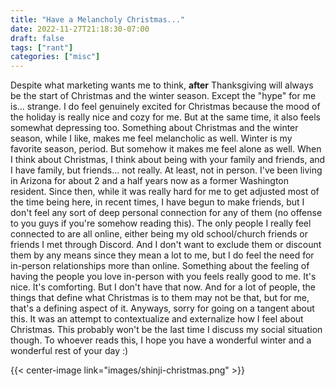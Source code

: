 ```yaml
---
title: "Have a Melancholy Christmas..."
date: 2022-11-27T21:18:30-07:00
draft: false
tags: ["rant"]
categories: ["misc"]
---
```


Despite what marketing wants me to think, **after** Thanksgiving will always be the start of Christmas and the winter season. Except the "hype" for me is... strange. I do feel genuinely excited for Christmas because the mood of the holiday is really nice and cozy for me. But at the same time, it also feels somewhat depressing too. Something about Christmas and the winter season, while I like, makes me feel melancholic as well. Winter is my favorite season, period. But somehow it makes me feel alone as well. When I think about Christmas, I think about being with your family and friends, and I have family, but friends... not really. At least, not in person. I've been living in Arizona for about 2 and a half years now as a former Washington resident. Since then, while it was really hard for me to get adjusted most of the time being here, in recent times, I have begun to make friends, but I don't feel any sort of deep personal connection for any of them (no offense to you guys if you're somehow reading this). The only people I really feel connected to are all online, either being my old school/church friends or friends I met through Discord. And I don't want to exclude them or discount them by any means since they mean a lot to me, but I do feel the need for in-person relationships more than online. Something about the feeling of having the people you love in-person with you feels really good to me. It's nice. It's comforting. But I don't have that now. And for a lot of people, the things that define what Christmas is to them may not be that, but for me, that's a defining aspect of it. Anyways, sorry for going on a tangent about this. It was an attempt to contextualize and externalize how I feel about Christmas. This probably won't be the last time I discuss my social situation though. To whoever reads this, I hope you have a wonderful winter and a wonderful rest of your day :)

{{< center-image link="images/shinji-christmas.png" >}}